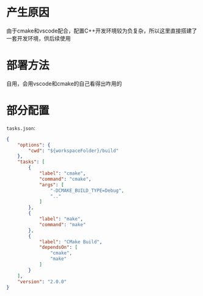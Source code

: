 # 产生原因
由于cmake和vscode配合，配置C++开发环境较为负复杂，所以这里直接搭建了一套开发环境，供后续使用
# 部署方法
自用，会用vscode和cmake的自己看得出咋用的
# 部分配置
`tasks.json`:
```json
{
    "options": {
        "cwd": "${workspaceFolder}/build"
    },
    "tasks": [
        {
            "label": "cmake",
            "command": "cmake",
            "args": [
                "-DCMAKE_BUILD_TYPE=Debug",
                ".."
            ]
        },
        {
            "label": "make",
            "command": "make"
        },
        {
            "label": "CMake Build",
            "dependsOn": [
                "cmake",
                "make"
            ]
        }
    ],
    "version": "2.0.0"
}
```